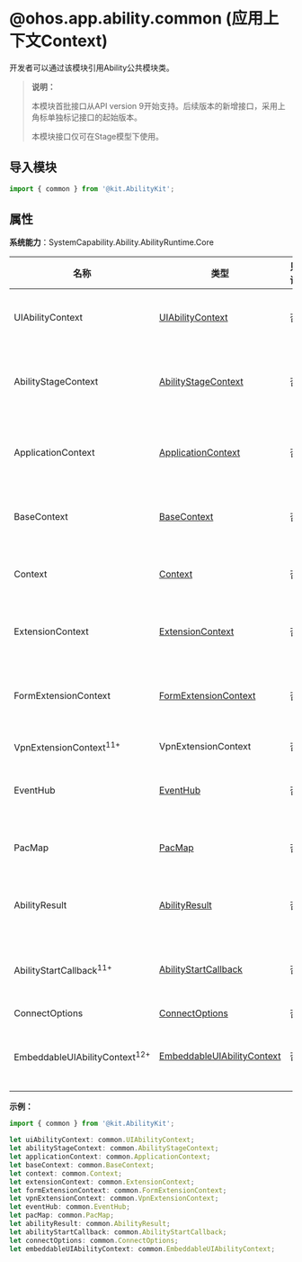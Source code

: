 # @ohos.app.ability.common (应用上下文Context)

开发者可以通过该模块引用Ability公共模块类。

> **说明：**
>
> 本模块首批接口从API version 9开始支持。后续版本的新增接口，采用上角标单独标记接口的起始版本。
>
> 本模块接口仅可在Stage模型下使用。

## 导入模块

```ts
import { common } from '@kit.AbilityKit';
```
## 属性

**系统能力**：SystemCapability.Ability.AbilityRuntime.Core

| 名称 | 类型 | 只读 | 可选 | 说明        |
| ---- | ---- | ---- | ---- | ---------- |
| UIAbilityContext    | [UIAbilityContext](js-apis-inner-application-uiAbilityContext.md) | 否  | 否  | UIAbilityContext二级模块。<br>**原子化服务API：** 从API version 11开始，该接口支持在原子化服务中使用。                                |
| AbilityStageContext   | [AbilityStageContext](js-apis-inner-application-abilityStageContext.md) | 否  | 否  | AbilityStageContext二级模块。<br>**原子化服务API：** 从API version 11开始，该接口支持在原子化服务中使用。 |
| ApplicationContext   | [ApplicationContext](js-apis-inner-application-applicationContext.md) | 否  | 否  | ApplicationContext二级模块。<br>**原子化服务API：** 从API version 11开始，该接口支持在原子化服务中使用。 |
| BaseContext   | [BaseContext](js-apis-inner-application-baseContext.md) | 否  | 否  | BaseContext二级模块。<br>**原子化服务API：** 从API version 11开始，该接口支持在原子化服务中使用。 |
| Context   | [Context](js-apis-inner-application-context.md) | 否  | 否  | Context二级模块。<br>**原子化服务API：** 从API version 11开始，该接口支持在原子化服务中使用。 |
| ExtensionContext   | [ExtensionContext](js-apis-inner-application-extensionContext.md) | 否  | 否  | ExtensionContext二级模块。<br>**原子化服务API：** 从API version 11开始，该接口支持在原子化服务中使用。 |
| FormExtensionContext   | [FormExtensionContext](../apis-form-kit/js-apis-inner-application-formExtensionContext.md) | 否  | 否  | FormExtensionContext二级模块。<br>**原子化服务API：** 从API version 11开始，该接口支持在原子化服务中使用。 |
| VpnExtensionContext<sup>11+<sup> | VpnExtensionContext  | 否  | 否  | VpnExtensionContext二级模块。 |
| EventHub   | [EventHub](js-apis-inner-application-eventHub.md)  | 否  | 否  | EventHub二级模块。<br>**原子化服务API：** 从API version 11开始，该接口支持在原子化服务中使用。 |
| PacMap   | [PacMap](js-apis-inner-ability-dataAbilityHelper.md#pacmap) | 否  | 否  | PacMap二级模块。<br>**原子化服务API：** 从API version 11开始，该接口支持在原子化服务中使用。 |
| AbilityResult   | [AbilityResult](js-apis-inner-ability-abilityResult.md) | 否  | 否  | AbilityResult二级模块。<br>**原子化服务API：** 从API version 11开始，该接口支持在原子化服务中使用。 |
| AbilityStartCallback<sup>11+<sup>   | [AbilityStartCallback](js-apis-inner-application-abilityStartCallback.md) | 否  | 否  | AbilityStartCallback二级模块。<br>**原子化服务API：** 从API version 11开始，该接口支持在原子化服务中使用。 |
| ConnectOptions   | [ConnectOptions](js-apis-inner-ability-connectOptions.md) | 否  | 否  | ConnectOptions二级模块。 |
| EmbeddableUIAbilityContext<sup>12+<sup>   | [EmbeddableUIAbilityContext](js-apis-inner-application-EmbeddableUIAbilityContext.md) | 否  | 否  | EmbeddableUIAbilityContext二级模块。<br>**原子化服务API：** 从API version 12开始，该接口支持在原子化服务中使用。 |

**示例：**

```ts
import { common } from '@kit.AbilityKit';

let uiAbilityContext: common.UIAbilityContext;
let abilityStageContext: common.AbilityStageContext;
let applicationContext: common.ApplicationContext;
let baseContext: common.BaseContext;
let context: common.Context;
let extensionContext: common.ExtensionContext;
let formExtensionContext: common.FormExtensionContext;
let vpnExtensionContext: common.VpnExtensionContext;
let eventHub: common.EventHub;
let pacMap: common.PacMap;
let abilityResult: common.AbilityResult;
let abilityStartCallback: common.AbilityStartCallback;
let connectOptions: common.ConnectOptions;
let embeddableUIAbilityContext: common.EmbeddableUIAbilityContext;
```
